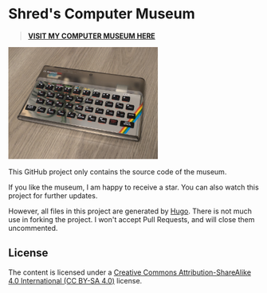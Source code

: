 # Shred's Computer Museum

> [**VISIT MY COMPUTER MUSEUM HERE**](https://shred.github.io/museum/)

<img style="width:300px" src="sinclair/s001-zxspectrum/01.jpg" />

This GitHub project only contains the source code of the museum.

If you like the museum, I am happy to receive a star. You can also watch this project for further updates.

However, all files in this project are generated by [Hugo](https://gohugo.io). There is not much use in forking the project. I won't accept Pull Requests, and will close them uncommented.

## License

The content is licensed under a [Creative Commons Attribution-ShareAlike 4.0 International (CC BY-SA 4.0)](https://creativecommons.org/licenses/by-sa/4.0/) license.
